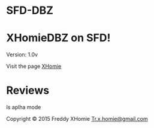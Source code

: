 # SFD-DBZ

# XHomieDBZ on SFD!
Version: 1.0v

Visit the page [XHomie](https://www.facebook.com/XHomie-193452574328727/?ref=ts&fref=ts!)

# Reviews

Is aplha mode

Copyright © 2015 Freddy XHomie Tr.x.homie@gmail.com
